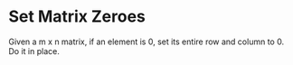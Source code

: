 # Set Matrix Zeroes 
Given a m x n matrix, if an element is 0, set its entire row and column to 0. Do
it in place.
